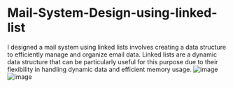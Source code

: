 # Mail-System-Design-using-linked-list
I designed a mail system using linked lists involves creating a data structure to efficiently manage and organize email data. Linked lists are a dynamic data structure that can be particularly useful for this purpose due to their flexibility in handling dynamic data and efficient memory usage.
![image](https://github.com/MHarrisTariq/Mail-System-Design-using-linked-list/assets/132801815/d0057d74-8bb6-4923-82c2-d2885e21fb7e)
![image](https://github.com/MHarrisTariq/Mail-System-Design-using-linked-list/assets/132801815/c2c97863-8411-4549-bd96-7f38091269c2)
